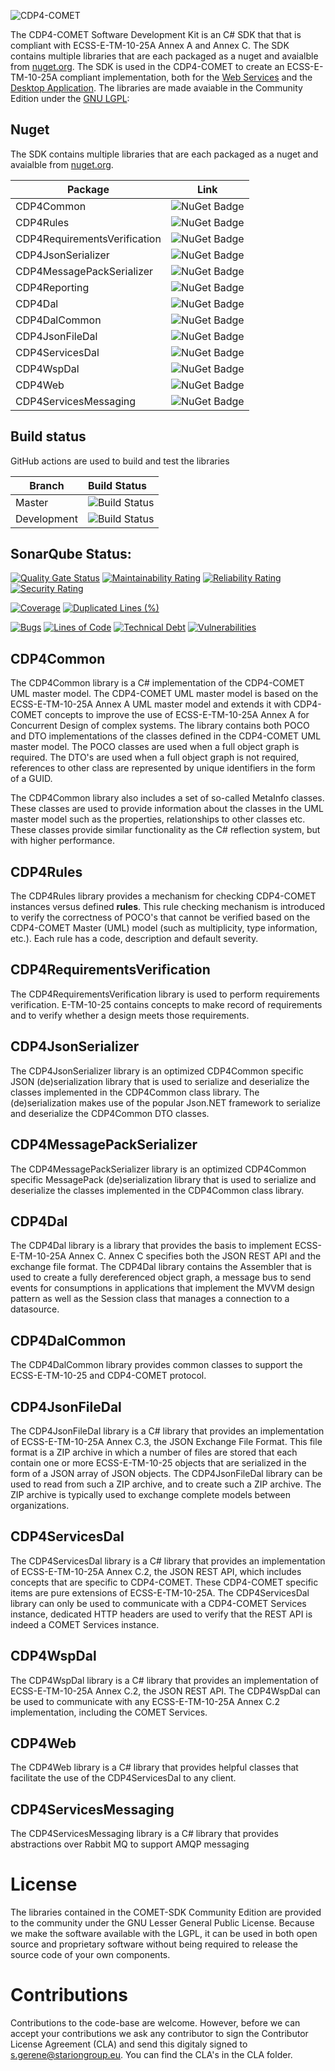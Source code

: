 ![CDP4-COMET](https://raw.githubusercontent.com/STARIONGROUP/COMET-SDK-Community-Edition/master/Comet_Logo.jpg)

The CDP4-COMET Software Development Kit is an C# SDK that that is compliant with ECSS-E-TM-10-25A Annex A and Annex C. The SDK contains multiple libraries that are each packaged as a nuget and avaialble from [nuget.org](https://www.nuget.org/packages?q=cdp4). The SDK is used in the CDP4-COMET to create an ECSS-E-TM-10-25A compliant implementation, both for the [Web Services](https://github.com/STARIONGROUP/COMET-WebServices-Community-Edition) and the [Desktop Application](https://github.com/STARIONGROUP/COMET-IME-Community-Edition). The libraries are made avaiable in the Community Edition under the [GNU LGPL](https://www.gnu.org/licenses/lgpl-3.0.html):

## Nuget

The SDK contains multiple libraries that are each packaged as a nuget and avaialble from [nuget.org](https://www.nuget.org/packages?q=cdp4).

Package | Link
--------|--------
CDP4Common | ![NuGet Badge](https://img.shields.io/nuget/v/CDP4Common-CE)
CDP4Rules | ![NuGet Badge](https://img.shields.io/nuget/v/CDP4Rules-CE)
CDP4RequirementsVerification | ![NuGet Badge](https://img.shields.io/nuget/v/CDP4Rules-CE)
CDP4JsonSerializer | ![NuGet Badge](https://img.shields.io/nuget/v/CDP4JsonSerializer-CE)
CDP4MessagePackSerializer | ![NuGet Badge](https://img.shields.io/nuget/v/CDP4MessagePackSerializer-CE)
CDP4Reporting | ![NuGet Badge](https://img.shields.io/nuget/v/CDP4Reporting-CE)
CDP4Dal | ![NuGet Badge](https://img.shields.io/nuget/v/CDP4Dal-CE)
CDP4DalCommon | ![NuGet Badge](https://img.shields.io/nuget/v/CDP4DalCommon-CE)
CDP4JsonFileDal | ![NuGet Badge](https://img.shields.io/nuget/v/CDP4JsonFileDal-CE)
CDP4ServicesDal | ![NuGet Badge](https://img.shields.io/nuget/v/CDP4ServicesDal-CE)
CDP4WspDal | ![NuGet Badge](https://img.shields.io/nuget/v/CDP4WspDal-CE)
CDP4Web | ![NuGet Badge](https://img.shields.io/nuget/v/CDP4Web-CE)
CDP4ServicesMessaging | ![NuGet Badge](https://img.shields.io/nuget/v/CDP4ServicesMessaging-CE)

## Build status

GitHub actions are used to build and test the libraries

Branch | Build Status
------- | :------------
Master | ![Build Status](https://github.com/STARIONGROUP/COMET-SDK-Community-Edition/actions/workflows/CodeQuality.yml/badge.svg?branch=master)
Development | ![Build Status](https://github.com/STARIONGROUP/COMET-SDK-Community-Edition/actions/workflows/CodeQuality.yml/badge.svg?branch=development)

## SonarQube Status:
[![Quality Gate Status](https://sonarcloud.io/api/project_badges/measure?project=STARIONGROUP_CDP4-SDK-Community-Edition&metric=alert_status)](https://sonarcloud.io/dashboard?id=STARIONGROUP_CDP4-SDK-Community-Edition)
[![Maintainability Rating](https://sonarcloud.io/api/project_badges/measure?project=STARIONGROUP_CDP4-SDK-Community-Edition&metric=sqale_rating)](https://sonarcloud.io/dashboard?id=STARIONGROUP_CDP4-SDK-Community-Edition)
[![Reliability Rating](https://sonarcloud.io/api/project_badges/measure?project=STARIONGROUP_CDP4-SDK-Community-Edition&metric=reliability_rating)](https://sonarcloud.io/dashboard?id=STARIONGROUP_CDP4-SDK-Community-Edition)
[![Security Rating](https://sonarcloud.io/api/project_badges/measure?project=STARIONGROUP_CDP4-SDK-Community-Edition&metric=security_rating)](https://sonarcloud.io/dashboard?id=STARIONGROUP_CDP4-SDK-Community-Edition)

[![Coverage](https://sonarcloud.io/api/project_badges/measure?project=STARIONGROUP_CDP4-SDK-Community-Edition&metric=coverage)](https://sonarcloud.io/dashboard?id=STARIONGROUP_CDP4-SDK-Community-Edition)
[![Duplicated Lines (%)](https://sonarcloud.io/api/project_badges/measure?project=STARIONGROUP_CDP4-SDK-Community-Edition&metric=duplicated_lines_density)](https://sonarcloud.io/dashboard?id=STARIONGROUP_CDP4-SDK-Community-Edition)

[![Bugs](https://sonarcloud.io/api/project_badges/measure?project=STARIONGROUP_CDP4-SDK-Community-Edition&metric=bugs)](https://sonarcloud.io/dashboard?id=STARIONGROUP_CDP4-SDK-Community-Edition)
[![Lines of Code](https://sonarcloud.io/api/project_badges/measure?project=STARIONGROUP_CDP4-SDK-Community-Edition&metric=ncloc)](https://sonarcloud.io/dashboard?id=STARIONGROUP_CDP4-SDK-Community-Edition)
[![Technical Debt](https://sonarcloud.io/api/project_badges/measure?project=STARIONGROUP_CDP4-SDK-Community-Edition&metric=sqale_index)](https://sonarcloud.io/dashboard?id=STARIONGROUP_CDP4-SDK-Community-Edition)
[![Vulnerabilities](https://sonarcloud.io/api/project_badges/measure?project=STARIONGROUP_CDP4-SDK-Community-Edition&metric=vulnerabilities)](https://sonarcloud.io/dashboard?id=STARIONGROUP_CDP4-SDK-Community-Edition)

## CDP4Common

The CDP4Common library is a C# implementation of the CDP4-COMET UML master model. The CDP4-COMET UML master model is based on the ECSS-E-TM-10-25A Annex A UML master model and extends it with CDP4-COMET concepts to improve the use of ECSS-E-TM-10-25A Annex A for Concurrent Design of complex systems. The library contains both POCO and DTO implementations of the classes defined in the CDP4-COMET UML master model. The POCO classes are used when a full object graph is required. The DTO's are used when a full object graph is not required, references to other class are represented by unique identifiers in the form of a GUID.

The CDP4Common library also includes a set of so-called MetaInfo classes. These classes are used to provide information about the classes in the UML master model such as the properties, relationships to other classes etc. These classes provide similar functionality as the C# reflection system, but with higher performance.

## CDP4Rules

The CDP4Rules library provides a mechanism for checking CDP4-COMET instances versus defined **rules**. This rule checking mechanism is introduced to verify the correctness of POCO's that cannot be verified based on the CDP4-COMET Master (UML) model (such as multiplicity, type information, etc.). Each rule has a code, description and default severity.

## CDP4RequirementsVerification

The CDP4RequirementsVerification library is used to perform requirements verification. E-TM-10-25 contains concepts to make record of requirements and to verify whether a design meets those requirements.

## CDP4JsonSerializer

The CDP4JsonSerializer library is an optimized CDP4Common specific JSON (de)serialization library that is used to serialize and deserialize the classes implemented in the CDP4Common class library. The (de)serialization makes use of the popular Json.NET framework to serialize and deserialize the CDP4Common DTO classes.

## CDP4MessagePackSerializer

The CDP4MessagePackSerializer library is an optimized CDP4Common specific MessagePack (de)serialization library that is used to serialize and deserialize the classes implemented in the CDP4Common class library.

## CDP4Dal

The CDP4Dal library is a library that provides the basis to implement ECSS-E-TM-10-25A Annex C. Annex C specifies both the JSON REST API and the exchange file format. The CDP4Dal library contains the Assembler that is used to create a fully dereferenced object graph, a message bus to send events for consumptions in applications that implement the MVVM design pattern as well as the Session class that manages a connection to a datasource.

## CDP4DalCommon

The CDP4DalCommon library provides common classes to support the ECSS-E-TM-10-25 and CDP4-COMET protocol.

## CDP4JsonFileDal

The CDP4JsonFileDal library is a C# library that provides an implementation of ECSS-E-TM-10-25A Annex C.3, the JSON Exchange File Format. This file format is a ZIP archive in which a number of files are stored that each contain one or more ECSS-E-TM-10-25 objects that are serialized in the form of a JSON array of JSON objects. The CDP4JsonFileDal library can be used to read from such a ZIP archive, and to create such a ZIP archive. The ZIP archive is typically used to exchange complete models between organizations.

## CDP4ServicesDal

The CDP4ServicesDal library is a C# library that provides an implementation of ECSS-E-TM-10-25A Annex C.2, the JSON REST API, which includes concepts that are specific to CDP4-COMET. These CDP4-COMET specific items are pure extensions of ECSS-E-TM-10-25A. The CDP4ServicesDal library can only be used to communicate with a CDP4-COMET Services instance, dedicated HTTP headers are used to verify that the REST API is indeed a COMET Services instance.

## CDP4WspDal

The CDP4WspDal library is a C# library that provides an implementation of ECSS-E-TM-10-25A Annex C.2, the JSON REST API. The CDP4WspDal can be used to communicate with any ECSS-E-TM-10-25A Annex C.2 implementation, including the COMET Services.

## CDP4Web

The CDP4Web library is a C# library that provides helpful classes that facilitate the use of the CDP4ServicesDal to any client.

## CDP4ServicesMessaging

The CDP4ServicesMessaging library is a C# library that provides abstractions over Rabbit MQ to support AMQP messaging

# License

The libraries contained in the COMET-SDK Community Edition are provided to the community under the GNU Lesser General Public License. Because we make the software available with the LGPL, it can be used in both open source and proprietary software without being required to release the source code of your own components.

# Contributions

Contributions to the code-base are welcome. However, before we can accept your contributions we ask any contributor to sign the Contributor License Agreement (CLA) and send this digitaly signed to s.gerene@stariongroup.eu. You can find the CLA's in the CLA folder.